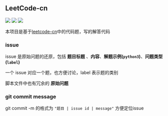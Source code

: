 ## LeetCode-cn

![](https://img.shields.io/badge/language-python3.7-yellow)
![](https://img.shields.io/badge/test-passing-green)
![](https://img.shields.io/badge/questions-100+-red)

本项目是基于[leetcode-cn](https://leetcode-cn.com/)中的代码题，写的解答代码


### issue

issue 是原始问题的还原，包括 __题目标题__ 、__内容__、__解题示例(`python3`)__、__问题类型(`label`)__

一个 issue 对应一个题，也方便讨论，label 表示题的类别

脚本文件中也有冗余的 __原始问题__


### git commit message

git commit -m 的格式为 `"题目 | issue id | message"` 方便定位issue
